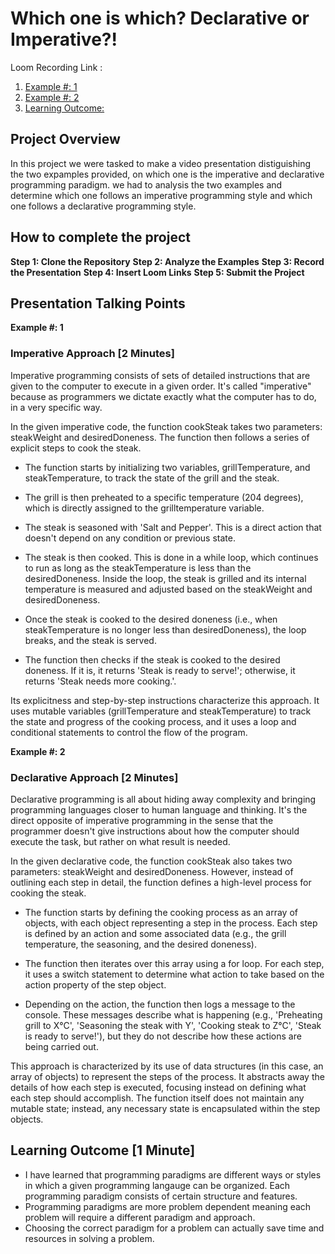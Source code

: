 # Which one is which? Declarative or Imperative?!

Loom Recording Link : 
1. [Example #: 1](https://www.loom.com/share/1e900762aa064f3281d6eda24851a0ac?sid=26c7a84c-5d9a-4098-9332-56e06d4935b0)
2. [Example #: 2](https://www.loom.com/share/6c5595d9e468489999661653912729f1?sid=17d31a74-b6da-47cc-ac42-e031c0b746d1)
3. [Learning Outcome:](https://www.loom.com/share/da18c17d0a8f489f99b0e309d7275b35?sid=d5abd206-bf0d-490f-81f0-f04e649c9ebb)

## Project Overview

In this project we were tasked to make a video presentation distiguishing the two expamples provided, on which one is the imperative and declarative programming paradigm. we had to analysis the two examples and determine which one follows an imperative programming style and which one follows a declarative programming style.

## How to complete the project

**Step 1: Clone the Repository**
**Step 2: Analyze the Examples**
**Step 3: Record the Presentation**
**Step 4: Insert Loom Links** 
**Step 5: Submit the Project**

## Presentation Talking Points

**Example #: 1**

### Imperative Approach [2 Minutes]
Imperative programming consists of sets of detailed instructions that are given to the computer to execute in a given order. It's called "imperative" because as programmers we dictate exactly what the computer has to do, in a very specific way.

In the given imperative code, the function cookSteak takes two parameters: steakWeight and desiredDoneness. The function then follows a series of explicit steps to cook the steak.

+ The function starts by initializing two variables, grillTemperature, and steakTemperature, to track the state of the grill and the steak.

+ The grill is then preheated to a specific temperature (204 degrees), which is directly assigned to the grilltemperature variable.

+ The steak is seasoned with 'Salt and Pepper'. This is a direct action that doesn't depend on any condition or previous state.

+ The steak is then cooked. This is done in a while loop, which continues to run as long as the steakTemperature is less than the desiredDoneness. Inside the loop, the steak is grilled and its internal temperature is measured and adjusted based on the steakWeight and desiredDoneness.

+ Once the steak is cooked to the desired doneness (i.e., when steakTemperature is no longer less than desiredDoneness), the loop breaks, and the steak is served.

+ The function then checks if the steak is cooked to the desired doneness. If it is, it returns 'Steak is ready to serve!'; otherwise, it returns 'Steak needs more cooking.'.

Its explicitness and step-by-step instructions characterize this approach. It uses mutable variables (grillTemperature and steakTemperature) to track the state and progress of the cooking process, and it uses a loop and conditional statements to control the flow of the program.



**Example #: 2**

### Declarative Approach [2 Minutes]
Declarative programming is all about hiding away complexity and bringing programming languages closer to human language and thinking. It's the direct opposite of imperative programming in the sense that the programmer doesn't give instructions about how the computer should execute the task, but rather on what result is needed.

In the given declarative code, the function cookSteak also takes two parameters: steakWeight and desiredDoneness. However, instead of outlining each step in detail, the function defines a high-level process for cooking the steak.

+ The function starts by defining the cooking process as an array of objects, with each object representing a step in the process. Each step is defined by an action and some associated data (e.g., the grill temperature, the seasoning, and the desired doneness).

+ The function then iterates over this array using a for loop. For each step, it uses a switch statement to determine what action to take based on the action property of the step object.

+ Depending on the action, the function then logs a message to the console. These messages describe what is happening (e.g., 'Preheating grill to X°C', 'Seasoning the steak with Y', 'Cooking steak to Z°C', 'Steak is ready to serve!'), but they do not describe how these actions are being carried out.

This approach is characterized by its use of data structures (in this case, an array of objects) to represent the steps of the process. It abstracts away the details of how each step is executed, focusing instead on defining what each step should accomplish. The function itself does not maintain any mutable state; instead, any necessary state is encapsulated within the step objects.


## Learning Outcome [1 Minute]
- I have learned that programming paradigms are different ways or styles in which a given programming langauge can be organized. Each programming paradigm consists of certain structure and features. 
- Programming paradigms are more problem dependent meaning each problem will require a different paradigm and approach. 
- Choosing the correct paradigm for a problem can actually save time and resources in solving a problem.

